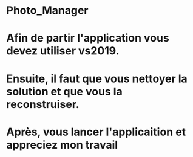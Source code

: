 # Photo_Manager

# Afin de partir l'application vous devez utiliser vs2019.
# Ensuite, il faut que vous nettoyer la solution et que vous la reconstruiser.
# Après, vous lancer l'applicaition et appreciez mon travail
